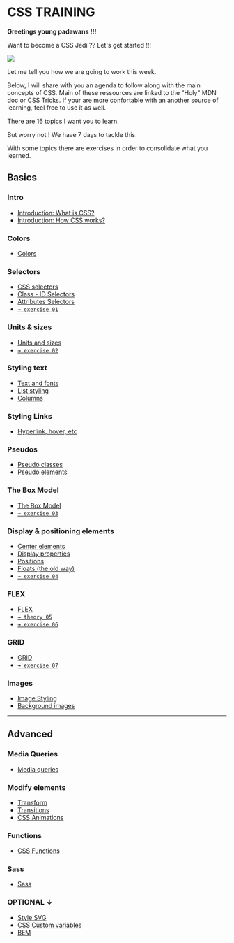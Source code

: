 ﻿# CSS TRAINING

**Greetings young padawans !!!**

Want to become a CSS Jedi ?? Let's get started !!!

![](https://media.giphy.com/media/8hMD9YakVza3452SpN/giphy.gif)

Let me tell you how we are going to work this week.

Below, I will share with you an agenda to follow along with the main concepts of CSS. Main of these ressources are linked to the "Holy" MDN doc or CSS Tricks. If your are more confortable with an another source of learning, feel free to use it as well. 

There are 16 topics I want you to learn. 

But worry not ! We have 7 days to tackle this.

With some topics there are exercises in order to consolidate what you learned.

## Basics

### Intro
- [Introduction: What is CSS?](https://developer.mozilla.org/en-US/docs/Learn/CSS/First_steps/What_is_CSS) 
- [Introduction: How CSS works?](https://developer.mozilla.org/en-US/docs/Learn/CSS/First_steps/How_CSS_works)  

### Colors
- [Colors](https://developer.mozilla.org/en-US/docs/Web/CSS/CSS_colors/Applying_color)   

### Selectors           
- [CSS selectors](https://developer.mozilla.org/en-US/docs/Learn/CSS/Building_blocks/Selectors) 
- [Class - ID Selectors](https://developer.mozilla.org/en-US/docs/Learn/CSS/Building_blocks/Selectors/Type_Class_and_ID_Selectors)
- [Attributes Selectors](https://developer.mozilla.org/en-US/docs/Learn/CSS/Building_blocks/Selectors/Attribute_selectors) 
- [`→ exercise 01`](01.CSS-exercises_selector-colors.md)

### Units & sizes
- [Units and sizes](https://developer.mozilla.org/en-US/docs/Learn/CSS/Building_blocks/Values_and_units)
- [`→ exercise 02`](02.CSS-exercises-units-sizes.md)

### Styling text     
- [Text and fonts](https://developer.mozilla.org/en-US/docs/Learn/CSS/Styling_text/Fundamentals) 
- [List styling](https://developer.mozilla.org/en-US/docs/Learn/CSS/Styling_text/Styling_lists)
- [Columns](https://developer.mozilla.org/en-US/docs/Web/CSS/CSS_multicol_layout/Basic_concepts)              

### Styling Links
- [Hyperlink, hover, etc](https://developer.mozilla.org/en-US/docs/Learn/CSS/Styling_text/Styling_links)  

### Pseudos  
- [Pseudo classes](https://developer.mozilla.org/en-US/docs/Web/CSS/Pseudo-classes) 
- [Pseudo elements](https://developer.mozilla.org/en-US/docs/Web/CSS/Pseudo-elements)

### The Box Model
- [The Box Model](https://developer.mozilla.org/en-US/docs/Learn/CSS/Building_blocks/The_box_model)
- [`→ exercise 03`](03.CSS-exercises_box-model-text.md) 
       
### Display & positioning elements
- [Center elements](https://css-tricks.com/centering-css-complete-guide/)         
- [Display properties](https://cssreference.io/property/display/)  
- [Positions](https://developer.mozilla.org/en-US/docs/Learn/CSS/CSS_layout/Positioning)                
- [Floats (the old way)](https://css-tricks.com/all-about-floats/) 
- [`→ exercise 04`](04.CSS-pixel-perfect-1.md)

### FLEX
- [FLEX](https://css-tricks.com/snippets/css/a-guide-to-flexbox/)  
- [`→ theory 05`](05.FLEX.md)
- [`→ exercise 06`](06.FLEX-exercise.md)

### GRID    
- [GRID](https://css-tricks.com/snippets/css/complete-guide-grid/) 
- [`→ exercise 07`](07.GRID.md)

### Images      
- [Image Styling](https://kinsta.com/blog/css-image-styling/) 
- [Background images](https://developer.mozilla.org/en-US/docs/Web/CSS/CSS_Backgrounds_and_Borders/Resizing_background_images)  

---

## Advanced

### Media Queries   
- [Media queries](https://css-tricks.com/a-complete-guide-to-css-media-queries/)  
            
### Modify elements
- [Transform](https://developer.mozilla.org/en-US/docs/Web/CSS/transform) 
- [Transitions](https://developer.mozilla.org/en-US/docs/Web/CSS/CSS_Transitions/Using_CSS_transitions)
- [CSS Animations](https://web.dev/learn/css/animations)    

### Functions
- [CSS Functions](https://css-tricks.com/complete-guide-to-css-functions/)  

### Sass
- [Sass](https://www.freecodecamp.org/news/the-beginners-guide-to-sass/)


### OPTIONAL ↓  
- [Style SVG](https://www.freecodecamp.org/news/how-to-use-css-box-model-and-style-svg-images/#:~:text=How%20to%20Style%20SVG%20Images)
- [CSS Custom variables](https://developer.mozilla.org/en-US/docs/Web/CSS/--*) 
- [BEM](https://css-tricks.com/bem-101/)                  

